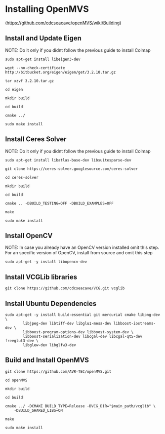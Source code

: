 # Installing OpenMVS 
(https://github.com/cdcseacave/openMVS/wiki/Building)


Install and Update Eigen
---------------------------------------------------------------------------------
NOTE: Do it only if you didnt follow the previous guide to install Colmap

```
sudo apt-get install libeigen3-dev

wget --no-check-certificate http://bitbucket.org/eigen/eigen/get/3.2.10.tar.gz

tar xzvf 3.2.10.tar.gz

cd eigen

mkdir build

cd build

cmake ../

sudo make install
```


Install Ceres Solver
---------------------------------------------------------------------------------
NOTE: Do it only if you didnt follow the previous guide to install Colmap
```
sudo apt-get install libatlas-base-dev libsuitesparse-dev

git clone https://ceres-solver.googlesource.com/ceres-solver

cd ceres-solver

mkdir build

cd build

cmake .. -DBUILD_TESTING=OFF -DBUILD_EXAMPLES=OFF

make

sudo make install
```


Install OpenCV
---------------------------------------------------------------------------------
NOTE: In case you already have an OpenCV version installed omit this step.
      For an specific version of OpenCV, install from source and omit this step

```
sudo apt-get -y install libopencv-dev
```


Install VCGLib libraries
---------------------------------------------------------------------------------
```
git clone https://github.com/cdcseacave/VCG.git vcglib
```


Install Ubuntu Dependencies 
---------------------------------------------------------------------------------
```
sudo apt-get -y install build-essential git mercurial cmake libpng-dev \
        libjpeg-dev libtiff-dev libglu1-mesa-dev libboost-iostreams-dev \ 
        libboost-program-options-dev libboost-system-dev \
        libboost-serialization-dev libcgal-dev libcgal-qt5-dev freeglut3-dev \ 
        libglew-dev libglfw3-dev
```


Build and Install OpenMVS
---------------------------------------------------------------------------------
```
git clone https://github.com/AVR-TEC/openMVS.git

cd openMVS

mkdir build

cd build

cmake ../ -DCMAKE_BUILD_TYPE=Release -DVCG_DIR="$main_path/vcglib" \
	-DBUILD_SHARED_LIBS=ON

make

sudo make install
```
